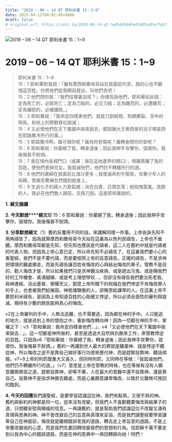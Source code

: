 ```yaml
---
title: "2019 – 06 – 14 QT 耶利米書 15：1~9"
date: 2025-04-12T04:02:46+0800
draft: false
# original_url: https://cmtc.tw/2019-06-14-qt-%e8%80%b6%e5%88%a9%e7%b1%b3%e6%9b%b8-15%ef%bc%9a19
---
```


![2019 – 06 – 14 QT 耶利米書 15：1~9](/images/qt.jpg   "2019 – 06 – 14 QT 耶利米書 15：1~9")

# 2019 – 06 – 14 QT 耶利米書 15：1~9

> 耶利米書 15：1~9  
> 15：1 耶和華對我說：「雖有摩西和撒母耳站在我面前代求，我的心也不顧惜這百姓。你將他們從我眼前趕出，叫他們去吧！  
> 15：2 他們問你說：『我們往哪裏去呢？』你便告訴他們，耶和華如此說：定為死亡的，必致死亡；定為刀殺的，必交刀殺；定為饑荒的，必遭饑荒；定為擄掠的，必被擄掠。」  
> 15：3 耶和華說：「我命定四樣害他們，就是刀劍殺戮、狗類撕裂、空中的飛鳥，和地上的野獸吞吃毀滅；  
> 15：4 又必使他們在天下萬國中拋來拋去，都因猶大王希西家的兒子瑪拿西在耶路撒冷所行的事。」  
> 15：5 耶路撒冷啊，誰可憐你呢？誰為你悲傷呢？誰轉身問你的安呢？  
> 15：6 耶和華說：你棄絕了我，轉身退後；因此我伸手攻擊你，毀壞你。我後悔甚不耐煩。  
> 15：7 我在境內各城門口（或譯：我在這地邊界的關口），用簸箕簸了我的百姓，使他們喪掉兒女。我毀滅他們，他們仍不轉離所行的道。  
> 15：8 他們的寡婦在我面前比海沙更多；我使滅命的午間來，攻擊少年人的母親，使痛苦驚嚇忽然臨到她身上。  
> 15：9 生過七子的婦人力衰氣絕；尚在白晝，日頭忽落；她抱愧蒙羞。其餘的人，我必在他們敵人跟前，交與刀劍。這是耶和華說的。

**1.** **經文誦讀**

**2. 今天默想****經文**耶 15：6 耶和華說：你棄絕了我，轉身退後；因此我伸手攻擊你，毀壞你。我後悔甚不耐煩。

**3. 分享默想經文**（1）舊約反覆用不同的話，來講解同樣一件事。上帝告訴先知不用再禱告了，因為就算摩西和撒母耳今天站在這裏為以色列民禱告，上帝也不垂聽。摩西和撒母耳都是先知，但先知也應該是代禱者，這二人在舊約中就是代禱者的代表人物。但因為上帝心意已定，所以命先知不必禱告了。在這裏我們要小心的看聖經，我們不是不要代禱，而是要按照上帝的旨意禱告。正確的禱告，不是求神把環境的難處挪走，而是先禱告讓百姓有悔改的心與結出悔改的果子。管教不是目的，勸人悔改才是，所以如果我們只是求神醫治疾病、或是趕出污鬼、或是賜我們好的工作機會、美滿姻緣、或是考上理想學校…，但卻沒有禱告我們要治死老我、與神連結、活出基督、榮耀天父，那麼上帝所賜下的祝福在我們悖逆不肯悔改罪人的手上，也會被我們給摧毀。神抵擋驕傲的人，卻賜恩給謙卑的人。在這裏上帝不要耶利米禱告，是因為上帝知道百姓的心剛硬又悖逆，所以必須全面性的審判與毀滅，期待有少數的餘民能夠真心的悔改。

v2在上帝審判的手中，人無法逃離，也不需要逃，因為都在神的手中。人只能逃的地方，就是逃到上帝的懷抱之中，重新悔改轉向神！因為一切都在神的手中，掌權之下：v3「耶和華說：我命定四樣害他們…」、v4「又必使他們在天下萬國中拋來拋去…」，這一切都是神所做的，甚至是透過大自然與仇敵來工作，來管教悖逆的百姓。只因為v6「耶和華說：你棄絕了我，轉身退後；因此我伸手攻擊你，毀壞你。我後悔甚不耐煩。」舊約一再講到世人最大的罪就是離棄神、就是悖逆不聽從神，所以悔改之途不是靠自己做好事行功德來應付神，而是趕緊投靠神、聽話順服。v7~9上帝的刑罰既重大又長久，但同時刑罰，又同時在等候：「我毀滅他們，他們仍不轉離所行的道。」（v7）意思是上帝在管教的時候，也在等候有沒有人願意離開罪惡之道，趕緊投靠神，卻等不著，人在最大的患難中還不投靠神，還是靠自己。投靠神不是指求神挪去難處，而是心裏願意謙卑悔改，以致於災難無可挽回的臨到。

**4. 今天的回應**我們讀聖經，是要學習認識這位神，我們有點熟，又很不熟的神。舊約與新約的神都是同一位，從來沒有改變，但我們人不喜歡聽要悔改與結果子的道，只想聽安慰與賜福的信息。一再讀舊約，就是幫助我們認識這位不改變又滿有真理與恩典的神。神不會改變自己的旨意與真理來妥協，而是我們讀聖經要學習謙卑自己在神面前，悔改就是離開錯誤老我的道路，轉去走上帝旨意的道路。不是上帝要改變祂的心意，而是我們先要回轉改變我們的思想和行為。信耶穌千萬不要走到以我為中心的錯誤道路，而是在神的恩典中一再回轉歸向祂！阿們！